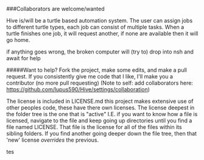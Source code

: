 ###Collaborators are welcome/wanted


Hive is/will be a turtle based automation system. The user can assign jobs to different turtle types, each job can consist of multiple tasks. When a turtle finishes one job, it will request another, if none are available then it will go home.

if anything goes wrong, the broken computer will (try to) drop into nsh and await for help


#####Want to help?
Fork the project, make some edits, and make a pull request. If you consistently give me code that I like, I'll make you a contributor (no more pull requesting) (Note to self: add collaborators here: https://github.com/lupus590/Hive/settings/collaboration)

The license is included in LICENSE.md
this project makes extensive use of other peoples code, these have there own licenses. The license deepest in the folder tree is the one that is "active" I.E. if you want to know how a file is licensed, navigate to the file and keep going up directories until you find a file named LICENSE. That file is the license for all of the files within its sibling folders. If you find another going deeper down the file tree, then that 'new' license *overrides* the previous.

tes
